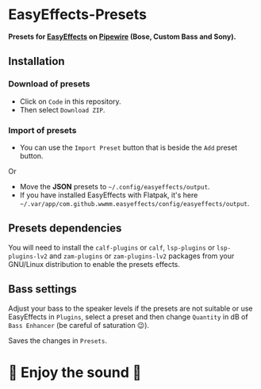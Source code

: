 # EasyEffects-Presets
**Presets for [EasyEffects](https://github.com/wwmm/easyeffects) on [Pipewire](https://pipewire.org/) (Bose, Custom Bass and Sony).**

## Installation
### Download of presets
* Click on `Code` in this repository.
* Then select `Download ZIP`.

### Import of presets
* You can use the `Import Preset` button that is beside the `Add` preset button.

Or
* Move the **JSON** presets to `~/.config/easyeffects/output`.
* If you have installed EasyEffects with Flatpak, it's here `~/.var/app/com.github.wwmm.easyeffects/config/easyeffects/output`.

## Presets dependencies
You will need to install the `calf-plugins` or `calf`, `lsp-plugins` or `lsp-plugins-lv2` and `zam-plugins` or `zam-plugins-lv2` packages from your GNU/Linux distribution to enable the presets effects.

## Bass settings
Adjust your bass to the speaker levels if the presets are not suitable or use EasyEffects in `Plugins`, select a preset and then change `Quantity` in dB of `Bass Enhancer` (be careful of saturation 😉️).

Saves the changes in `Presets`.

# 🖤️ Enjoy the sound 🖤️
